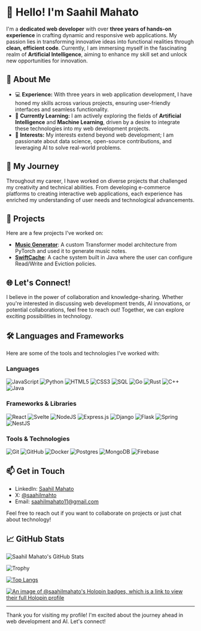 # 👋 Hello! I'm Saahil Mahato

I'm a **dedicated web developer** with over **three years of hands-on experience** in crafting dynamic and responsive web applications. My passion lies in transforming innovative ideas into functional realities through **clean, efficient code**. Currently, I am immersing myself in the fascinating realm of **Artificial Intelligence**, aiming to enhance my skill set and unlock new opportunities for innovation.

## 🚀 About Me

- 💻 **Experience:** With three years in web application development, I have honed my skills across various projects, ensuring user-friendly interfaces and seamless functionality.
- 🌱 **Currently Learning:** I am actively exploring the fields of **Artificial Intelligence** and **Machine Learning**, driven by a desire to integrate these technologies into my web development projects.
- 🎯 **Interests:** My interests extend beyond web development; I am passionate about data science, open-source contributions, and leveraging AI to solve real-world problems.

## 🌟 My Journey

Throughout my career, I have worked on diverse projects that challenged my creativity and technical abilities. From developing e-commerce platforms to creating interactive web applications, each experience has enriched my understanding of user needs and technological advancements. 

## 🌟 Projects

Here are a few projects I've worked on:

- **[Music Generator](https://github.com/saahil-mahato/music-generator)**: A custom Transformer model architecture from PyTorch and used it to generate music notes.
- **[SwiftCache](https://github.com/saahil-mahato/swift-cache)**: A cache system built in Java where the user can configure Read/Write and Eviction policies.

## 🌐 Let's Connect!

I believe in the power of collaboration and knowledge-sharing. Whether you're interested in discussing web development trends, AI innovations, or potential collaborations, feel free to reach out! Together, we can explore exciting possibilities in technology.

## 🛠️ Languages and Frameworks

Here are some of the tools and technologies I've worked with:

### Languages
![JavaScript](https://img.shields.io/badge/javascript-%23323330.svg?style=for-the-badge&logo=javascript&logoColor=%23F7DF1E)
![Python](https://img.shields.io/badge/python-3670A0?style=for-the-badge&logo=python&logoColor=ffdd54)
![HTML5](https://img.shields.io/badge/html5-%23E34F26.svg?style=for-the-badge&logo=html5&logoColor=white)
![CSS3](https://img.shields.io/badge/css3-%231572B6.svg?style=for-the-badge&logo=css3&logoColor=white)
![SQL](https://img.shields.io/badge/SQL-00000F?style=for-the-badge&logo=sql&logoColor=white)
![Go](https://img.shields.io/badge/go-%2300ADD8.svg?style=for-the-badge&logo=go&logoColor=white)
![Rust](https://img.shields.io/badge/rust-%23000000.svg?style=for-the-badge&logo=rust&logoColor=white)
![C++](https://img.shields.io/badge/c++-%2300599C.svg?style=for-the-badge&logo=c%2B%2B&logoColor=white)
![Java](https://img.shields.io/badge/java-%23ED8B00.svg?style=for-the-badge&logo=java&logoColor=white)

### Frameworks & Libraries
![React](https://img.shields.io/badge/react-%2320232a.svg?style=for-the-badge&logo=react&logoColor=%2361DAFB)
![Svelte](https://img.shields.io/badge/svelte-%23f1413d.svg?style=for-the-badge&logo=svelte&logoColor=white)
![NodeJS](https://img.shields.io/badge/node.js-6DA55F?style=for-the-badge&logo=node.js&logoColor=white)
![Express.js](https://img.shields.io/badge/express.js-%23404d59.svg?style=for-the-badge&logo=express&logoColor=%2361DAFB)
![Django](https://img.shields.io/badge/django-%23092E20.svg?style=for-the-badge&logo=django&logoColor=white)
![Flask](https://img.shields.io/badge/flask-%23000.svg?style=for-the-badge&logo=flask&logoColor=white)
![Spring](https://img.shields.io/badge/spring-%236DB33F.svg?style=for-the-badge&logo=spring&logoColor=white)
![NestJS](https://img.shields.io/badge/nestjs-%23E0234E.svg?style=for-the-badge&logo=nestjs&logoColor=white)

### Tools & Technologies
![Git](https://img.shields.io/badge/git-%23F05033.svg?style=for-the-badge&logo=git&logoColor=white)
![GitHub](https://img.shields.io/badge/github-%23121011.svg?style=for-the-badge&logo=github&logoColor=white)
![Docker](https://img.shields.io/badge/docker-%230db7ed.svg?style=for-the-badge&logo=docker&logoColor=white)
![Postgres](https://img.shields.io/badge/postgres-%23316192.svg?style=for-the-badge&logo=postgresql&logoColor=white)
![MongoDB](https://img.shields.io/badge/MongoDB-%234ea94b.svg?style=for-the-badge&logo=mongodb&logoColor=white)
![Firebase](https://img.shields.io/badge/firebase-%23039BE5.svg?style=for-the-badge&logo=firebase)

## 📫 Get in Touch

- LinkedIn: [Saahil Mahato](https://www.linkedin.com/in/saahil-mahato-6810ba171/)
- X: [@saahilmahto](https://x.com/saahilmahto)
- Email: [saahilmahato11@gmail.com](mailto:saahilmahato11@gmail.com)

Feel free to reach out if you want to collaborate on projects or just chat about technology!

## 📈 GitHub Stats

![Saahil Mahato's GitHub Stats](https://github-readme-stats.vercel.app/api?username=saahil-mahato&show_icons=true&theme=vue-dark)

![Trophy](https://github-profile-trophy.vercel.app/?username=saahil-mahato&theme=juicyfresh)

[![Top Langs](https://github-readme-stats.vercel.app/api/top-langs/?username=saahil-mahato)](https://github.com/anuraghazra/github-readme-stats)

[![An image of @saahilmahato's Holopin badges, which is a link to view their full Holopin profile](https://holopin.me/saahilmahato)](https://holopin.io/@saahilmahato)

---

Thank you for visiting my profile! I'm excited about the journey ahead in web development and AI. Let's connect!
